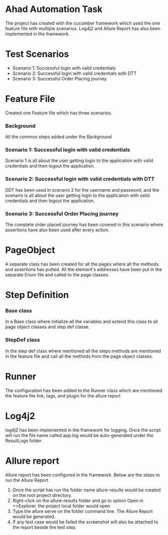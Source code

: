 
# Ahad Automation Task

The project has created with the cucumber framework which used the one feature file with multiple scenarios. Log4j2 and Allure Report has also been implemented in the framework.

# Test Scenarios

- Scenario 1: Successful login with valid credentials
- Scenario 2: Successful login with valid credentials with DTT
- Scenario 3: Successful Order Placing journey

# Feature File
Created one Feature file which has three scenarios.

### Background
All the common steps added under the Background

### Scenario 1: Successful login with valid credentials
Scenario 1 is all about the user getting login to the application with valid credentials and then logout the application.

### Scenario 2: Successful login with valid credentials with DTT
DDT has been used in scenario 2 for the username and password, and the scenario is all about the user getting login to the application with valid credentials and then logout the application.

### Scenario 3: Successful Order Placing journey
The complete order placed journey has been covered in this scenario where assertions have also been used after every action.

# PageObject
A separate class has been created for all the pages where all the methods and assertions has putted. All the element's addresses have been put in the separate Enum file and called to the page classes.

# Step Definition
### Base class
In a Base class where initialize all the variables and extend this class to all page object classes and step def classe.
### StepDef class
In the step def class where mentioned all the steps methods are mentioned in the feature file and call all the methods from the page object classes.

# Runner
The configuration has been added to the Runner class which are mentioned the feature file link, tags, and plugin for the allure report

# Log4j2
log4j2 has been implemented in the framework for logging. Once the script will run the file name called app.log would be auto-generated under the ResultLogs folder.

# Allure report
Allure report has been configured in the framework. Below are the steps to run the Allure Report.
1. Once the script has run the folder name allure-results would be created on the root project directory.
2. Right-click on the allure-results folder and go to option Open in >>Explorer, the project local folder would open
3. Type the allure serve on the folder command line. The Allure Report would be generated.
4. If any test case would be failed the screenshot will also be attached to the report beside the test step.
